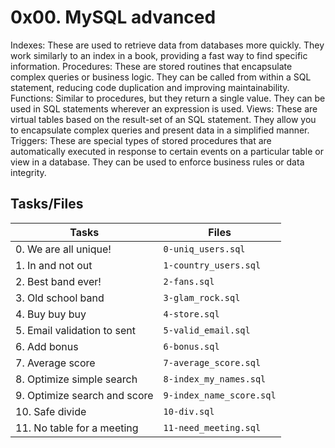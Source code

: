 # 0x00. MySQL advanced

Indexes: These are used to retrieve data from databases more quickly. They work similarly to an index in a book, providing a fast way to find specific information.
Procedures: These are stored routines that encapsulate complex queries or business logic. They can be called from within a SQL statement, reducing code duplication and improving maintainability.
Functions: Similar to procedures, but they return a single value. They can be used in SQL statements wherever an expression is used.
Views: These are virtual tables based on the result-set of an SQL statement. They allow you to encapsulate complex queries and present data in a simplified manner.
Triggers: These are special types of stored procedures that are automatically executed in response to certain events on a particular table or view in a database. They can be used to enforce business rules or data integrity.

## Tasks/Files

|    Tasks       |     Files                     |
|----------------|-------------------------------|
|0. We are all unique!|``0-uniq_users.sql``|
|1. In and not out|``1-country_users.sql``|
|2. Best band ever!|``2-fans.sql``|
|3. Old school band|``3-glam_rock.sql``|
|4. Buy buy buy|``4-store.sql``|
|5. Email validation to sent|``5-valid_email.sql``|
|6. Add bonus|``6-bonus.sql``|
|7. Average score|``7-average_score.sql``|
|8. Optimize simple search|``8-index_my_names.sql``|
|9. Optimize search and score|``9-index_name_score.sql``|
|10. Safe divide|``10-div.sql``|
|11. No table for a meeting|``11-need_meeting.sql``|

